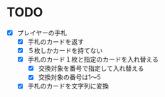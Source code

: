 # TODO

- [x] プレイヤーの手札
    - [x] 手札のカードを返す
    - [x] ５枚しかカードを持てない
    - [x] 手札のカード１枚と指定のカードを入れ替える
        - [x] 交換対象を番号で指定して入れ替える
        - [x] 交換対象の番号は1～5
    - [x] 手札のカードを文字列に変換
